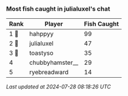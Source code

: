 ### Most fish caught in julialuxel's chat
| Rank | Player | Fish Caught |
|------|--------|-----------|
| 1 🥇  | hahppyy | 99 |
| 2 🥈  | julialuxel | 47 |
| 3 🥉  | toastyso | 35 |
| 4  | chubbyhamster__ | 29 |
| 5  | ryebreadward | 14 |

_Last updated at 2024-07-28 08:18:26 UTC_
